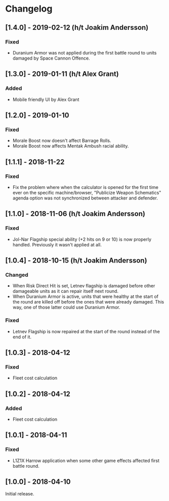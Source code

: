 # Changelog

## [1.4.0] - 2019-02-12 (h/t Joakim Andersson)
### Fixed
- Duranium Armor was not applied during the first battle round to units damaged by Space Cannon Offence.

## [1.3.0] - 2019-01-11 (h/t Alex Grant)
### Added
- Mobile friendly UI by Alex Grant

## [1.2.0] - 2019-01-10
### Fixed
- Morale Boost now doesn't affect Barrage Rolls.
- Morale Boost now affects Mentak Ambush racial ability.

## [1.1.1] - 2018-11-22
### Fixed
- Fix the problem where when the calculator is opened for the first time ever on the specific machine/browser, "Publicize Weapon Schematics" agenda option was not synchronized between attacker and defender.

## [1.1.0] - 2018-11-06 (h/t Joakim Andersson)
### Fixed
- Jol-Nar Flagship special ability (+2 hits on 9 or 10) is now properly handled. Previously it wasn't applied at all.

## [1.0.4] - 2018-10-15 (h/t Joakim Andersson)
### Changed
- When Risk Direct Hit is set, Letnev flagship is damaged before other damageable units as it can repair itself next round.
- When Duranium Armor is active, units that were healthy at the start of the round are killed off before the ones that were already damaged. This way, one of those latter could use Duranium Armor.
### Fixed
- Letnev Flagship is now repaired at the start of the round instead of the end of it.

## [1.0.3] - 2018-04-12
### Fixed
- Fleet cost calculation

## [1.0.2] - 2018-04-12
### Added
- Fleet cost calculation

## [1.0.1] - 2018-04-11
### Fixed
- L1Z1X Harrow application when some other game effects affected first battle round.

## [1.0.0] - 2018-04-10
Initial release.
